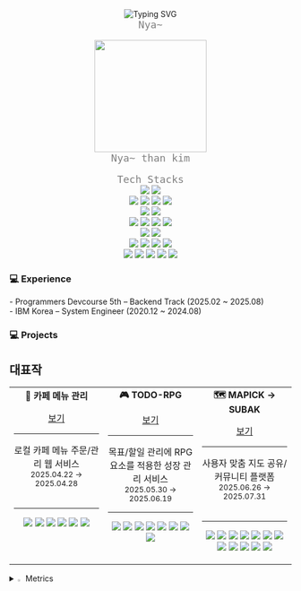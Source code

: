 <div align="center">
  <img src="https://readme-typing-svg.demolab.com?font=Bitcount+Grid+Double&size=30&pause=1000&color=F7526F&background=FFF5E600&center=true&multiline=true&random=true&width=442&height=64&lines=Welcome+nathan`s+World" alt="Typing SVG" />
</div>


<div align="center">
  <code style="color: gray; font-size: 18px;">Nya~</code>
</div><br>

<div align="center">
  <img src="https://github.com/user-attachments/assets/d6976600-796b-4c6c-bcd0-2a2761313bf1" width="200"/>
</div>

<div align="center">
  <code style="color: gray; font-size: 18px;">Nya~ than kim</code>
</div><br>

<div align="center">
  <code style="color: gray; font-size: 18px;">Tech Stacks</code>
</div>

<div align="center">
  <img src="https://img.shields.io/badge/Java-007396?style=plastic&logo=OpenJDK&logoColor=white"/> 
  <img src="https://img.shields.io/badge/JavaScript-F7DF1E?style=plastic&logo=JavaScript&logoColor=black"/>
  <br>
  <img src="https://img.shields.io/badge/Spring-6DB33F?style=plastic&logo=Spring&logoColor=white"/> 
  <img src="https://img.shields.io/badge/Spring_Boot-6DB33F?style=plastic&logo=Spring&logoColor=white"/>
  <img src="https://img.shields.io/badge/Spring_Security-6DB33F?style=plastic&logo=Spring-Security&logoColor=white"/>
  <img src="https://img.shields.io/badge/JWT-000000?style=flat&logo=jsonwebtokens&logoColor=white"/>
  <br>
  <img src="https://img.shields.io/badge/MyBatis-005B9F?style=plastic"/> 
  <img src="https://img.shields.io/badge/JPA--Hibernate-59666C?style=plastic&logo=Hibernate&logoColor=white"/>
  <br>
  <img src="https://img.shields.io/badge/Lombok-FF6F00?style=plastic&logo=Lombok&logoColor=white"/> 
  <img src="https://img.shields.io/badge/Logback-DC382D?style=plastic"/> 
  <img src="https://img.shields.io/badge/SLF4J-FF9900?style=plastic"/> 
  <img src="https://img.shields.io/badge/Swagger-85EA2D?style=plastic&logo=Swagger&logoColor=white"/>
  <br>
  <img src="https://img.shields.io/badge/MySQL-4479A1?style=plastic&logo=MySQL&logoColor=white"/>
  <img src="https://img.shields.io/badge/PostgreSQL-4169E1?style=plastic&logo=PostgreSQL&logoColor=white"/>
  <br>
  <img src="https://img.shields.io/badge/Redis-DC382D?style=flat&logo=redis&logoColor=white"/>
  <img src="https://img.shields.io/badge/Docker-2496ED?style=plastic&logo=Docker&logoColor=white"/> 
  <img src="https://img.shields.io/badge/GCP-4285F4?style=plastic&logo=googlecloud&logoColor=white"/> 
  <img src="https://img.shields.io/badge/GitHub_Actions-2088FF?style=plastic&logo=githubactions&logoColor=white"/> 
  <br>
  <img src="https://img.shields.io/badge/IntelliJ_IDEA-000000?style=plastic&logo=intellijidea&logoColor=white"/> 
  <img src="https://img.shields.io/badge/Eclipse-2C2255?style=plastic&logo=eclipseide&logoColor=white"/> 
  <img src="https://img.shields.io/badge/Postman-FF6C37?style=plastic&logo=Postman&logoColor=white"/> 
  <img src="https://img.shields.io/badge/DBeaver-372923?style=plastic"/> 
  <img src="https://img.shields.io/badge/Git-FF5722?style=plastic&logo=git&logoColor=white"/> 
  <br>
</div>

<h3>💻 Experience</h3>
- Programmers Devcourse 5th – Backend Track (2025.02 ~ 2025.08)  <br>
- IBM Korea – System Engineer (2020.12 ~ 2024.08)  

<h3>💻 Projects</h3>
<h2>대표작</h2>

<table>
  <tr>
    <td align="center" width="300" valign="top">
      <b>🍵 카페 메뉴 관리</b>
      <p>
        <a href="https://github.com/nathan960307/nathan960307/tree/main/project-readme/cafe-menu">보기</a>
      </p>
      <hr>
      로컬 카페 메뉴 주문/관리 웹 서비스
      <br>
      <sub>2025.04.22 → 2025.04.28</sub>
      <br><br>
      <hr>
      <!-- 기술 스택 -->
      <p>
        <img src="https://img.shields.io/badge/Java-007396?style=flat&logo=openjdk&logoColor=white"/>
        <img src="https://img.shields.io/badge/Spring-6DB33F?style=flat&logo=spring&logoColor=white"/>
        <img src="https://img.shields.io/badge/MyBatis-005B9F?style=flat"/>
        <img src="https://img.shields.io/badge/MySQL-4479A1?style=flat&logo=mysql&logoColor=white"/>
        <img src="https://img.shields.io/badge/Maven-C71A36?style=flat&logo=apachemaven&logoColor=white"/>
        <img src="https://img.shields.io/badge/Tomcat-F8DC75?style=flat&logo=apachetomcat&logoColor=black"
      </p>
    </td>
    <td align="center" width="300" valign="top">
      <b>🎮 TODO-RPG</b>
      <p>
        <a href="https://github.com/nathan960307/nathan960307/tree/main/project-readme/todo-rpg">보기</a>
      </p>
      <hr>
      목표/할일 관리에 RPG 요소를 적용한 성장 관리 서비스<br>
      <sub>2025.05.30 → 2025.06.19</sub>
      <br>
      <hr>
      <!-- 기술 스택 -->
      <p>
        <img src="https://img.shields.io/badge/Java-007396?style=flat&logo=openjdk&logoColor=white"/>
        <img src="https://img.shields.io/badge/SpringBoot-6DB33F?style=flat&logo=springboot&logoColor=white"/>
        <img src="https://img.shields.io/badge/SpringSecurity-6DB33F?style=flat&logo=springsecurity&logoColor=white"/>
        <img src="https://img.shields.io/badge/JPA-59666C?style=flat&logo=hibernate&logoColor=white"/>
        <img src="https://img.shields.io/badge/Hibernate-59666C?style=flat&logo=hibernate&logoColor=white"/>
        <img src="https://img.shields.io/badge/MySQL-4479A1?style=flat&logo=mysql&logoColor=white"/>
        <img src="https://img.shields.io/badge/Gradle-02303A?style=flat&logo=gradle&logoColor=white"/>
        <img src="https://img.shields.io/badge/Thymeleaf-005F0F?style=flat&logo=thymeleaf&logoColor=white"/>
      </p>
    </td>
    <td align="center" width="300" valign="top">
      <b>🗺 MAPICK -> SUBAK</b>
      <p>
        <a href="https://github.com/nathan960307/nathan960307/tree/main/project-readme/mapick">보기</a>
      </p>
      <hr>
      사용자 맞춤 지도 공유/커뮤니티 플랫폼<br>
      <sub>2025.06.26 → 2025.07.31</sub>
      <br><br>
      <hr>
       <!-- 기술 스택 -->
      <p>
        <img src="https://img.shields.io/badge/Java-007396?style=flat&logo=openjdk&logoColor=white"/>
        <img src="https://img.shields.io/badge/SpringBoot-6DB33F?style=flat&logo=springboot&logoColor=white"/>
        <img src="https://img.shields.io/badge/SpringSecurity-6DB33F?style=flat&logo=springsecurity&logoColor=white"/>
        <img src="https://img.shields.io/badge/JWT-000000?style=flat&logo=jsonwebtokens&logoColor=white"/>
        <img src="https://img.shields.io/badge/JPA-59666C?style=flat&logo=hibernate&logoColor=white"/>
        <img src="https://img.shields.io/badge/QueryDSL-0769AD?style=flat&logoColor=white"/>
        <img src="https://img.shields.io/badge/MySQL-4479A1?style=flat&logo=mysql&logoColor=white"/>
        <img src="https://img.shields.io/badge/Redis-DC382D?style=flat&logo=redis&logoColor=white"/>
        <img src="https://img.shields.io/badge/Docker-2496ED?style=flat&logo=docker&logoColor=white"/>
        <img src="https://img.shields.io/badge/GCP-4285F4?style=flat&logo=googlecloud&logoColor=white"/>
        <img src="https://img.shields.io/badge/Supabase-3ECF8E?style=flat&logo=supabase&logoColor=white"/>
        <img src="https://img.shields.io/badge/Gradle-02303A?style=flat&logo=gradle&logoColor=white"/>
      </p>
    </td>
  </tr>
</table>


<details>
<summary>
  <img src="https://raw.githubusercontent.com/Tarikul-Islam-Anik/Animated-Fluent-Emojis/master/Emojis/Hand%20gestures/Eyes.png" alt="Eyes" width="2%" /> Metrics
</summary><br>
  <div align="center">
<img src="https://github-readme-stats.vercel.app/api?username=nathan960307&show_icons=true&theme=tokyonight" alt="GitHub Stats" />
<br>
<img src="https://github-readme-stats.vercel.app/api/top-langs/?username=nathan960307&layout=compact&theme=tokyonight" alt="Top Languages" />
<br>
<img src="https://github-readme-streak-stats.herokuapp.com/?user=nathan960307&theme=tokyonight" alt="GitHub Streak" />
  </div>
</details>
